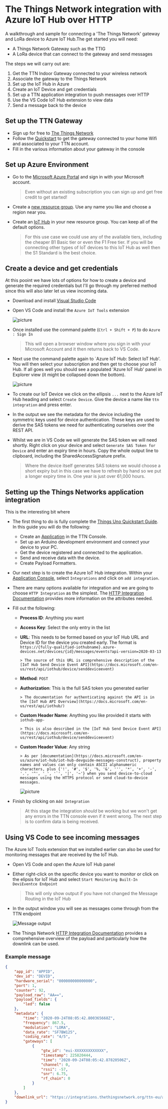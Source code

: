 # The Things Network integration with Azure IoT Hub over HTTP

A walkthrough and sample for connecting a 'The Things Network' gateway and LoRa device to Azure IoT Hub.The get started you will need:

* A Things Network Gateway such as the TTIG
* A LoRa device that can connect to the gateway and send messages

The steps we will carry out are:

1. Get the TTN Indoor Gateway connected to your wireless network
2. Associate the gateway to the Things Network
3. Set up the IoT Hub in Azure
4. Create an IoT Device and get credentials
5. Set up a TTN application integration to push messages over HTTP
6. Use the VS Code IoT Hub extension to view data
7. Send a message back to the device

## Set up the TTN Gateway

* Sign up for free to [The Things Network](https://account.thethingsnetwork.org/register)
* Follow the [Quickstart](https://www.thethingsnetwork.org/docs/gateways/thethingsindoor/) to get the gateway connected to your home Wifi and associated to your TTN account.
* Fill in the various information about your gateway in the console

## Set up Azure Environment

* Go to the [Microsoft Azure Portal](https://portal.azure.com) and sign in with your Microsoft account.

    > Even without an existing subscription you can sign up and get free credit to get started!

* Create a [new resource group](https://portal.azure.com/#create/Microsoft.ResourceGroup). Use any name you like and choose a region near you.
* Create an [IoT Hub](https://portal.azure.com/#create/Microsoft.IotHub) in your new resource group. You can keep all of the default options.
    > For this use case we could use any of the available tiers, including the cheaper B1 Basic tier or even the F1 Free tier. If you will be connecting other types of IoT devices to this IoT Hub as well then the S1 Standard is the best choice.

## Create a device and get credentials

At this pooint we have lots of options for how to create a device and generate the required credentials but I'll go through my preferred method since this will also later let us view incoming data.

* Download and install [Visual Studio Code](https://code.visualstudio.com/Download)
* Open VS Code and install the `Azure IoT Tools` extension

    ![picture](images/install-azure-iot-tools.jpg)

* Once installed use the command palette (`Ctrl + Shift + P`) to do `Azure : Sign In`

    > This will open a browser window where you sign in with your Microsoft Account and it then returns back to VS Code.

* Next use the command palette again to `Azure IoT Hub: Select IoT Hub'. You will then select your subscription and then get to choose your IoT Hub. If all goes well you should see a populated 'Azure IoT Hub' panel in Explorer view (it might be collapsed down the bottom).

    ![picture](images/select-iot-hub.jpg)

* To create our IoT Device we click on the ellipsis `...` next to the Azure IoT Hub heading and select `Create Device`. Give the device a name like `ttn integration` and press enter.

* In the output we see the metadata for the device including the symmetric keys used for device authentication. These keys are used to derive the SAS tokens we need for authenticating ourselves over the REST API.

* Whilst we are in VS Code we will generate the SAS token we will need shortly. Right click on your device and select `Generate SAS Token for Device` and enter an expiry time in hours. Copy the whole output line to clipboard, including the SharedAccessSignature prefix.

    > Where the device itself generates SAS tokens we would choose a short expiry but in this case we have to refresh by hand so we put a longer expiry time in. One year is just over 61,000 hours.

## Setting up the Things Networks application integration

This is the interesting bit where 

* The first thing to do is fully complete the [Things Uno Quickstart Guide](https://www.thethingsnetwork.org/docs/devices/uno/quick-start.html). In this guide you will do the following:
  * Create an [Application](https://console.thethingsnetwork.org/applications) in the TTN Console.
  * Set up an Arduino development environment and connect your device to your PC.
  * Get the device registered and connected to the application.
  * Send and receive data with the device.
  * Create Payload Formatters.
* Our next step is to create the Azure IoT Hub integration. Within your [Application Console](https://console.thethingsnetwork.org/applications), select `Integrations` and click on `add integration`.
* There are many options available for integration and we are going to choose `HTTP Integration` as the simplest. The [HTTP Integration Documentation](https://www.thethingsnetwork.org/docs/applications/http/) provides more information on the attributes needed.
* Fill out the following:
  * **Process ID**: Anything you want
  * **Access Key**: Select the only entry in the list
  * **URL**: This needs to be formed based on your IoT Hub URL and Device ID for the device you created early. The format is `https://{fully-qualified-iothubname}.azure-devices.net/devices/{id}/messages/events?api-version=2020-03-13`

        > The source of this URL is comprehensive description of the [IoT Hub Send Device Event API](https://docs.microsoft.com/en-us/rest/api/iothub/device/senddeviceevent) 

  * **Method**: `POST`
  * **Authorization**: This is the full SAS token you generated earlier   

        > The documentation for authenticating against the API is in the [IoT Hub API Overview](https://docs.microsoft.com/en-us/rest/api/iothub/)

  * **Custom Header Name**: Anything you like provided it starts with `iothub-app-`

        > This is also described in the [IoT Hub Send Device Event API](https://docs.microsoft.com/en-us/rest/api/iothub/device/senddeviceevent)

  * **Custom Header Value**: Any string

        > As per [documentation](https://docs.microsoft.com/en-us/azure/iot-hub/iot-hub-devguide-messages-construct), property names and values can only contain ASCII alphanumeric characters, plus {'!', '#', '$', '%, '&', ''', '*', '+', '-', '.', '^', '_', '`', '|', '~'} when you send device-to-cloud messages using the HTTPS protocol or send cloud-to-device messages.

    ![picture](images/iothub-integration-small.jpg)

* Finish by clicking on `Add Integration`
  > At this stage the integration *should* be working but we won't get any errors in the TTN console even if it went wrong. The next step is to confirm data is being received.

## Using VS Code to see incoming messages

The Azure IoT Tools extension that we installed earlier can also be used for monitoring messages that are received by the IoT Hub.

* Open VS Code and open the Azure IoT Hub panel
* Either right-click on the specific device you want to monitor or click on the elipsis for IoT Hub and select `Start Monitoring Built-In DeviEventce Endpoint`
    > This will only show output if you have not changed the Message Routing in the IoT Hub

* In the output window you will see as messages come through from the TTN endpoint

    ![Message output](images/vscode-monitoring.jpg)

* The Things Network [HTTP Integration Documentation](https://www.thethingsnetwork.org/docs/applications/http/) provides a comprehensive overview of the payload and particularly how the downlink can be used.

### Example message

```json
{
    "app_id": "APPID",
    "dev_id": "DEVID",
    "hardware_serial": "000000000000000",
    "port": 1,
    "counter": 92,
    "payload_raw": "AA==",
    "payload_fields": {
        "led": false
    },
    "metadata": {
        "time": "2020-09-24T08:05:42.800365668Z",
        "frequency": 867.5,
        "modulation": "LORA",
        "data_rate": "SF7BW125",
        "coding_rate": "4/5",
        "gateways": [
            {
                "gtw_id": "eui-XXXXXXXXXXXXX",
                "timestamp": 225820444,
                "time": "2020-09-24T08:05:42.87820506Z",
                "channel": 0,
                "rssi": -57,
                "snr": 6.75,
                "rf_chain": 0
            }
        ]
    },
    "downlink_url": "https://integrations.thethingsnetwork.org/ttn-eu/api/v2/down/APPID/INTEGRATIONID?key=TOKEN"
}
```
